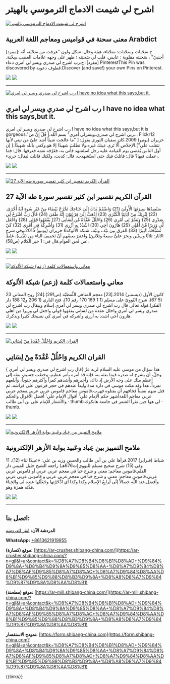 # اشرح لي شيمت الادماج الترموسي بالهيتر

<a href="https://swt.shibang-china.com/?n=gjl&l=ar&img&k=%D8%A7%D8%B4%D8%B1%D8%AD+%D9%84%D9%8A+%D8%B4%D9%8A%D9%85%D8%AA+%D8%A7%D9%84%D8%A7%D8%AF%D9%85%D8%A7%D8%AC+%D8%A7%D9%84%D8%AA%D8%B1%D9%85%D9%88%D8%B3%D9%8A+%D8%A8%D8%A7%D9%84%D9%87%D9%8A%D8%AA%D8%B1" target="_blank">![اشرح لي شيمت الادماج الترموسي بالهيتر](http://static.shibang-china.com/all-800x300/403.jpg)</a>

## معنى سحنة في قواميس ومعاجم اللغة العربية Arabdict
[مفرد]: ج سَحَنات وسَحْنات: سَحْناء، هيئة وحال، شكل ولون &quot;عرفت من سَحْنَتِه أنّه أجنبيّ&quot; ، سَحنته مقلوبة : عابس، قلَب لي سَحنته : ظهر على وجهه علامات الغضب.سِحْنة.[مفرد]: ج.رب اشرح لي صدري ويسر لي أمري دعاء PinterestThis Pin was discovered by قطوف دعوية.Discover (and save!) your own Pins on Pinterest.


<a href="https://whatsapp.shibangsoft.com/WhatsApp.php" target="_blank" title="WhatsApp">![](http://static.shibang-china.com/icon/whatsapp.png)</a> <a href="https://swt.shibang-china.com/?n=gjl&l=ar&icon&k=%D8%A7%D8%B4%D8%B1%D8%AD+%D9%84%D9%8A+%D8%B4%D9%8A%D9%85%D8%AA+%D8%A7%D9%84%D8%A7%D8%AF%D9%85%D8%A7%D8%AC+%D8%A7%D9%84%D8%AA%D8%B1%D9%85%D9%88%D8%B3%D9%8A+%D8%A8%D8%A7%D9%84%D9%87%D9%8A%D8%AA%D8%B1" target="_blank">![](http://static.shibang-china.com/icon/chat-ar.png)</a>

---

<a href="https://swt.shibang-china.com/?n=gjl&l=ar&img&k=%D8%A7%D8%B4%D8%B1%D8%AD+%D9%84%D9%8A+%D8%B4%D9%8A%D9%85%D8%AA+%D8%A7%D9%84%D8%A7%D8%AF%D9%85%D8%A7%D8%AC+%D8%A7%D9%84%D8%AA%D8%B1%D9%85%D9%88%D8%B3%D9%8A+%D8%A8%D8%A7%D9%84%D9%87%D9%8A%D8%AA%D8%B1" target="_blank">![رب اشرح لي صدري ويسر لي امري I have no idea what this says,but it.](http://static.shibang-china.com/all-800x300/1177.jpg)</a>

## رب اشرح لي صدري ويسر لي امري I have no idea what this says,but it.
رب اشرح لي صدري ويسر لي امري I have no idea what this says,but it is gorgeous.&quot;ربي اشرح لي صدري.ويسرلي أمري&quot; بسم الله.[ قُلْ إِنَّ صَ… Flickr12 حزيران (يونيو) 2009.كان سفيان الثوري يقول: [ &quot;ما عالجت شيئاً أشد عليّ من نيتي لأنها تتقلب علي&quot;].الإخلاص.ألّا تَرى عينك غيره.ولا تطلبَ شهيدًا إلا هو.وكفى بالله شهيدًا.{ إن أول الناس يُقضى يوم القيامة عليه رجل استُشهد فأُتي به، فعَرّفه نعمه فعرفها، قال: فما عملت فيها؟ قال: قاتلتُ فيك حتى استُشهدت، قال: كذبت، ولكنك قاتلت ليقال: جريء،.


<a href="https://whatsapp.shibangsoft.com/WhatsApp.php" target="_blank" title="WhatsApp">![](http://static.shibang-china.com/icon/whatsapp.png)</a> <a href="https://swt.shibang-china.com/?n=gjl&l=ar&icon&k=%D8%A7%D8%B4%D8%B1%D8%AD+%D9%84%D9%8A+%D8%B4%D9%8A%D9%85%D8%AA+%D8%A7%D9%84%D8%A7%D8%AF%D9%85%D8%A7%D8%AC+%D8%A7%D9%84%D8%AA%D8%B1%D9%85%D9%88%D8%B3%D9%8A+%D8%A8%D8%A7%D9%84%D9%87%D9%8A%D8%AA%D8%B1" target="_blank">![](http://static.shibang-china.com/icon/chat-ar.png)</a>

---

<a href="https://swt.shibang-china.com/?n=gjl&l=ar&img&k=%D8%A7%D8%B4%D8%B1%D8%AD+%D9%84%D9%8A+%D8%B4%D9%8A%D9%85%D8%AA+%D8%A7%D9%84%D8%A7%D8%AF%D9%85%D8%A7%D8%AC+%D8%A7%D9%84%D8%AA%D8%B1%D9%85%D9%88%D8%B3%D9%8A+%D8%A8%D8%A7%D9%84%D9%87%D9%8A%D8%AA%D8%B1" target="_blank">![القرآن الكريم تفسير ابن كثير تفسير سورة طه الآية 27](http://static.shibang-china.com/all-800x300/816.jpg)</a>

## القرآن الكريم تفسير ابن كثير تفسير سورة طه الآية 27
.سَنُعِيدُهَا سِيرَتَهَا الْأُولَىٰ (21) وَاضْمُمْ يَدَكَ إِلَىٰ جَنَاحِكَ تَخْرُجْ بَيْضَاءَ مِنْ غَيْرِ سُوءٍ آيَةً أُخْرَىٰ (22) لِنُرِيَكَ مِنْ آيَاتِنَا الْكُبْرَى (23) اذْهَبْ إِلَىٰ فِرْعَوْنَ إِنَّهُ طَغَىٰ (24) قَالَ رَبِّ اشْرَحْ لِي صَدْرِي (25) وَيَسِّرْ لِي أَمْرِي (26) وَاحْلُلْ عُقْدَةً مِّن لِّسَانِي (27) يَفْقَهُوا قَوْلِي (28) وَاجْعَل لِّي وَزِيرًا مِّنْ أَهْلِي (29) هَارُونَ أَخِي (30) اشْدُدْ بِهِ أَزْرِي (31) وَأَشْرِكْهُ فِي أَمْرِي (32) كَيْ نُسَبِّحَكَ كَثِيرًا (33).الفرق بين نيّف ونيْف شبكة الألوكة6 حزيران (يونيو) 2015.وفي شرح الآثار: ثلاثًا وسِتّين ونحرَ عليٌّ سبعةً وثلاثينَ).واعتبرَ بعضُهم أنّ تَخفيفَ الياء مِن (نَيِّف)، غلطٌ من لحن العوام.قال في: 1 خير الكلام (ص58):.


<a href="https://whatsapp.shibangsoft.com/WhatsApp.php" target="_blank" title="WhatsApp">![](http://static.shibang-china.com/icon/whatsapp.png)</a> <a href="https://swt.shibang-china.com/?n=gjl&l=ar&icon&k=%D8%A7%D8%B4%D8%B1%D8%AD+%D9%84%D9%8A+%D8%B4%D9%8A%D9%85%D8%AA+%D8%A7%D9%84%D8%A7%D8%AF%D9%85%D8%A7%D8%AC+%D8%A7%D9%84%D8%AA%D8%B1%D9%85%D9%88%D8%B3%D9%8A+%D8%A8%D8%A7%D9%84%D9%87%D9%8A%D8%AA%D8%B1" target="_blank">![](http://static.shibang-china.com/icon/chat-ar.png)</a>

---

<a href="https://swt.shibang-china.com/?n=gjl&l=ar&img&k=%D8%A7%D8%B4%D8%B1%D8%AD+%D9%84%D9%8A+%D8%B4%D9%8A%D9%85%D8%AA+%D8%A7%D9%84%D8%A7%D8%AF%D9%85%D8%A7%D8%AC+%D8%A7%D9%84%D8%AA%D8%B1%D9%85%D9%88%D8%B3%D9%8A+%D8%A8%D8%A7%D9%84%D9%87%D9%8A%D8%AA%D8%B1" target="_blank">![معاني واستعمالات كلمة (زعم) شبكة الألوكة](http://static.shibang-china.com/all-800x300/30.jpg)</a>

## معاني واستعمالات كلمة (زعم) شبكة الألوكة
23 كانون الأول (ديسمبر) 2014.[23] معجم المناهي اللّفظيّة (ص291).[24] روح المعاني (5 67)، شرح النّوويّ على مسلم (1 1 169 170 رقم 10)، فتح الباري (1 206 و12 188 دار الفكر).قوله تعالى قال رب اشرح لي صدري ويسر لي أمري إسلام ويبقال رب اشرح لي صدري ويسر لي أمري واحلل عقدة من لساني يفقهوا قولي واجعل لي وزيرا من أهلي هارون أخي اشدد به أزري وأشركه في أمري كي نسبحك كثيرا ونذكرك.


<a href="https://whatsapp.shibangsoft.com/WhatsApp.php" target="_blank" title="WhatsApp">![](http://static.shibang-china.com/icon/whatsapp.png)</a> <a href="https://swt.shibang-china.com/?n=gjl&l=ar&icon&k=%D8%A7%D8%B4%D8%B1%D8%AD+%D9%84%D9%8A+%D8%B4%D9%8A%D9%85%D8%AA+%D8%A7%D9%84%D8%A7%D8%AF%D9%85%D8%A7%D8%AC+%D8%A7%D9%84%D8%AA%D8%B1%D9%85%D9%88%D8%B3%D9%8A+%D8%A8%D8%A7%D9%84%D9%87%D9%8A%D8%AA%D8%B1" target="_blank">![](http://static.shibang-china.com/icon/chat-ar.png)</a>

---

<a href="https://swt.shibang-china.com/?n=gjl&l=ar&img&k=%D8%A7%D8%B4%D8%B1%D8%AD+%D9%84%D9%8A+%D8%B4%D9%8A%D9%85%D8%AA+%D8%A7%D9%84%D8%A7%D8%AF%D9%85%D8%A7%D8%AC+%D8%A7%D9%84%D8%AA%D8%B1%D9%85%D9%88%D8%B3%D9%8A+%D8%A8%D8%A7%D9%84%D9%87%D9%8A%D8%AA%D8%B1" target="_blank">![القران الكريم وَاحْلُلْ عُقْدَةً مِنْ لِسَانِي](http://static.shibang-china.com/all-800x300/1181.jpg)</a>

## القران الكريم وَاحْلُلْ عُقْدَةً مِنْ لِسَانِي
{ قال رب اشرح لي صدري ويسر لي أمري} هذا سؤال من موسى عليه السلام لربه عزّ وجلّ، أن يشرح له صدره فيما بعثه به، فإنه قد أمره بأمر عظيم، وخطب جسيم، بعثه إلى أعظم ملك على وجه الأرض إذ ذاك، وأجبرهم وأشدهم كفراً وأكثرهم جنوداً، وأبلغهم تمرداً، هذا وقد مكث موسى في داره مدة وليداً عندهم في حجر فرعون على فراشه، ثم قتل منهم نفساً فخافهم أن يقتلوه فهرب.قاموس معاجم قاموس عربي عربي,معجم عربي عربي معاجم اللغةأشهر حكم الإمام علي٬ أقوال الإمام علي٬ أفضل الأقوال والحكم والأشعار للإمام علي بن أبي طالب &middot; thumb.لي هوا جين تقرأ الشعر في جامعة هانكوك &middot; thumb.


<a href="https://whatsapp.shibangsoft.com/WhatsApp.php" target="_blank" title="WhatsApp">![](http://static.shibang-china.com/icon/whatsapp.png)</a> <a href="https://swt.shibang-china.com/?n=gjl&l=ar&icon&k=%D8%A7%D8%B4%D8%B1%D8%AD+%D9%84%D9%8A+%D8%B4%D9%8A%D9%85%D8%AA+%D8%A7%D9%84%D8%A7%D8%AF%D9%85%D8%A7%D8%AC+%D8%A7%D9%84%D8%AA%D8%B1%D9%85%D9%88%D8%B3%D9%8A+%D8%A8%D8%A7%D9%84%D9%87%D9%8A%D8%AA%D8%B1" target="_blank">![](http://static.shibang-china.com/icon/chat-ar.png)</a>

---

<a href="https://swt.shibang-china.com/?n=gjl&l=ar&img&k=%D8%A7%D8%B4%D8%B1%D8%AD+%D9%84%D9%8A+%D8%B4%D9%8A%D9%85%D8%AA+%D8%A7%D9%84%D8%A7%D8%AF%D9%85%D8%A7%D8%AC+%D8%A7%D9%84%D8%AA%D8%B1%D9%85%D9%88%D8%B3%D9%8A+%D8%A8%D8%A7%D9%84%D9%87%D9%8A%D8%AA%D8%B1" target="_blank">![ملامح التمييز بين عِباد وعَبيد بوابة الأزهر الإلكترونية](http://static.shibang-china.com/all-800x300/1285.jpg)</a>

## ملامح التمييز بين عِباد وعَبيد بوابة الأزهر الإلكترونية
11 شباط (فبراير) 2017.قرأها علي بن أبي طالب والحسن وزيد بن علي: «عبيدًا لنا» (12)، وفي.(15) شرح صحيح مسلم للنووي(ت676هـ) راجعه الشيخ خليل الميس دار القلم.قاموس معاجم: معنى و شرح خبأ في معجم عربي عربي أو قاموس عربي عربي.قاموس معاجم: معنى و شرح خبأ في معجم عربي عربي و قاموس عربي عربي وأفضل.عند اللّه خِصالاً إنِّي لَرابِعُ الإِسلام وكذا وكذا أَي ادَّخَرْتها وجَعَلْتُها عنده لي والخِباءُ مَدَّته همزة وهو.


<a href="https://whatsapp.shibangsoft.com/WhatsApp.php" target="_blank" title="WhatsApp">![](http://static.shibang-china.com/icon/whatsapp.png)</a> <a href="https://swt.shibang-china.com/?n=gjl&l=ar&icon&k=%D8%A7%D8%B4%D8%B1%D8%AD+%D9%84%D9%8A+%D8%B4%D9%8A%D9%85%D8%AA+%D8%A7%D9%84%D8%A7%D8%AF%D9%85%D8%A7%D8%AC+%D8%A7%D9%84%D8%AA%D8%B1%D9%85%D9%88%D8%B3%D9%8A+%D8%A8%D8%A7%D9%84%D9%87%D9%8A%D8%AA%D8%B1" target="_blank">![](http://static.shibang-china.com/icon/chat-ar.png)</a>

---
## اتصل بنا:

**الدردشة الآن:** [انقر للدردشة](https://swt.shibang-china.com?n=gjl&l=ar&contact&k=%D8%A7%D8%B4%D8%B1%D8%AD+%D9%84%D9%8A+%D8%B4%D9%8A%D9%85%D8%AA+%D8%A7%D9%84%D8%A7%D8%AF%D9%85%D8%A7%D8%AC+%D8%A7%D9%84%D8%AA%D8%B1%D9%85%D9%88%D8%B3%D9%8A+%D8%A8%D8%A7%D9%84%D9%87%D9%8A%D8%AA%D8%B1)

**WhatsApp:**  [+8613621919955](https://whatsapp.shibangsoft.com/WhatsApp.php)

**موقع (كسارة):** [https://ar-crusher.shibang-china.com/](https://ar-crusher.shibang-china.com/?n=gjl&l=ar&contact&k=%D8%A7%D8%B4%D8%B1%D8%AD+%D9%84%D9%8A+%D8%B4%D9%8A%D9%85%D8%AA+%D8%A7%D9%84%D8%A7%D8%AF%D9%85%D8%A7%D8%AC+%D8%A7%D9%84%D8%AA%D8%B1%D9%85%D9%88%D8%B3%D9%8A+%D8%A8%D8%A7%D9%84%D9%87%D9%8A%D8%AA%D8%B1)

**موقع (مطحنة):** [https://ar-mill.shibang-china.com/](https://ar-mill.shibang-china.com/?n=gjl&l=ar&contact&k=%D8%A7%D8%B4%D8%B1%D8%AD+%D9%84%D9%8A+%D8%B4%D9%8A%D9%85%D8%AA+%D8%A7%D9%84%D8%A7%D8%AF%D9%85%D8%A7%D8%AC+%D8%A7%D9%84%D8%AA%D8%B1%D9%85%D9%88%D8%B3%D9%8A+%D8%A8%D8%A7%D9%84%D9%87%D9%8A%D8%AA%D8%B1)

**نموذج الاستفسار:** [https://form.shibang-china.com](https://form.shibang-china.com?n=gjl&l=ar&contact&k=%D8%A7%D8%B4%D8%B1%D8%AD+%D9%84%D9%8A+%D8%B4%D9%8A%D9%85%D8%AA+%D8%A7%D9%84%D8%A7%D8%AF%D9%85%D8%A7%D8%AC+%D8%A7%D9%84%D8%AA%D8%B1%D9%85%D9%88%D8%B3%D9%8A+%D8%A8%D8%A7%D9%84%D9%87%D9%8A%D8%AA%D8%B1)

{{links}}